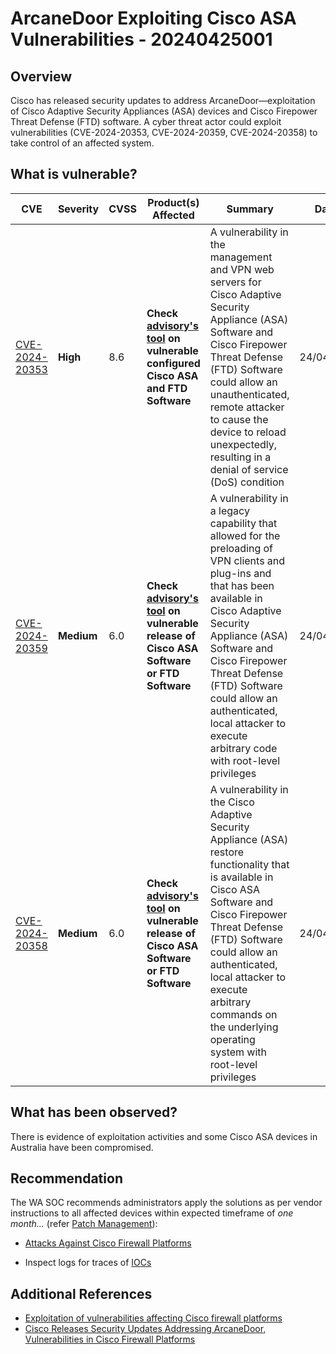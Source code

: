 # ArcaneDoor Exploiting Cisco ASA Vulnerabilities - 20240425001

## Overview

Cisco has released security updates to address ArcaneDoor—exploitation of Cisco Adaptive Security Appliances (ASA) devices and Cisco Firepower Threat Defense (FTD) software. A cyber threat actor could exploit vulnerabilities (CVE-2024-20353, CVE-2024-20359, CVE-2024-20358) to take control of an affected system. 


## What is vulnerable?

| CVE    | Severity     | CVSS | Product(s) Affected | Summary | Dated |
| ------ | ------------ | ---- | ------------------- | ------- | ----- |
 [CVE-2024-20353](https://nvd.nist.gov/vuln/detail/CVE-2024-20353) | **High** | 8.6 | **Check [advisory's tool](https://sec.cloudapps.cisco.com/security/center/content/CiscoSecurityAdvisory/cisco-sa-asaftd-websrvs-dos-X8gNucD2) on vulnerable configured Cisco ASA and FTD Software** | A vulnerability in the management and VPN web servers for Cisco Adaptive Security Appliance (ASA) Software and Cisco Firepower Threat Defense (FTD) Software could allow an unauthenticated, remote attacker to cause the device to reload unexpectedly, resulting in a denial of service (DoS) condition |   24/04/2024    |
| [CVE-2024-20359](https://nvd.nist.gov/vuln/detail/CVE-2024-20359) | **Medium** | 6.0 | **Check [advisory's tool](https://sec.cloudapps.cisco.com/security/center/content/CiscoSecurityAdvisory/cisco-sa-asaftd-persist-rce-FLsNXF4h) on vulnerable release of Cisco ASA Software or FTD Software** | A vulnerability in a legacy capability that allowed for the preloading of VPN clients and plug-ins and that has been available in Cisco Adaptive Security Appliance (ASA) Software and Cisco Firepower Threat Defense (FTD) Software could allow an authenticated, local attacker to execute arbitrary code with root-level privileges |   24/04/2024    |
| [CVE-2024-20358](https://nvd.nist.gov/vuln/detail/CVE-2024-20358) | **Medium** | 6.0 | **Check [advisory's tool](https://sec.cloudapps.cisco.com/security/center/content/CiscoSecurityAdvisory/cisco-sa-asaftd-cmd-inj-ZJV8Wysm) on vulnerable release of Cisco ASA Software or FTD Software**  | A vulnerability in the Cisco Adaptive Security Appliance (ASA) restore functionality that is available in Cisco ASA Software and Cisco Firepower Threat Defense (FTD) Software could allow an authenticated, local attacker to execute arbitrary commands on the underlying operating system with root-level privileges   |   24/04/2024    |


## What has been observed?

There is evidence of exploitation activities and some Cisco ASA devices in Australia have been compromised.   

## Recommendation

The WA SOC recommends administrators apply the solutions as per vendor instructions to all affected devices within expected timeframe of *one month...* (refer [Patch Management](../guidelines/patch-management.md)):


- [Attacks Against Cisco Firewall Platforms](https://sec.cloudapps.cisco.com/security/center/resources/asa_ftd_attacks_event_response)

- Inspect logs for traces of [IOCs](https://www.cyber.gc.ca/en/news-events/cyber-activity-impacting-cisco-asa-vpns) 

## Additional References

- [Exploitation of vulnerabilities affecting Cisco firewall platforms](https://www.cyber.gov.au/about-us/view-all-content/alerts-and-advisories/exploitation-vulnerabilities-affecting-cisco-firewall-platforms)
- [Cisco Releases Security Updates Addressing ArcaneDoor, Vulnerabilities in Cisco Firewall Platforms](https://www.cisa.gov/news-events/alerts/2024/04/24/cisco-releases-security-updates-addressing-arcanedoor-vulnerabilities-cisco-firewall-platforms)

